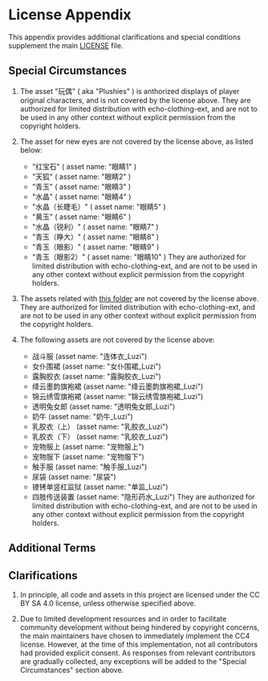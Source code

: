 # License Appendix

This appendix provides additional clarifications and special conditions 
supplement the main [LICENSE](LICENSE) file.

## Special Circumstances

1. The asset "玩偶" ( aka "Plushies" )  is anthorized displays of player original characters, and is not covered by the license above. 
   They are authorized for limited distribution with echo-clothing-ext, and are not to be used in any other context without explicit permission from the copyright holders.

2. The asset for new eyes are not covered by the license above, as listed below:
   - "红宝石" ( asset name: "眼睛1" )
   - "天狐" ( asset name: "眼睛2" )
   - "青玉" ( asset name: "眼睛3" )
   - "水晶" ( asset name: "眼睛4" )
   - "水晶（长睫毛）" ( asset name: "眼睛5" )
   - "黄玉" ( asset name: "眼睛6" )
   - "水晶（锐利）" ( asset name: "眼睛7" )
   - "青玉（睁大）" ( asset name: "眼睛8" )
   - "青玉（眼影）" ( asset name: "眼睛9" )
   - "青玉（眼影2）" ( asset name: "眼睛10" )
   They are authorized for limited distribution with echo-clothing-ext, and are not to be used in any other context without explicit permission from the copyright holders.

3. The assets related with [this folder](src/components/套装/落落) are not covered by the license above. 
   They are authorized for limited distribution with echo-clothing-ext, and are not to be used in any other context without explicit permission from the copyright holders.

4. The following assets are not covered by the license above:
   - 战斗服 (asset name: "连体衣_Luzi")
   - 女仆围裙 (asset name: "女仆围裙_Luzi")
   - 露胸胶衣 (asset name: "露胸胶衣_Luzi")
   - 绛云墨韵旗袍裙 (asset name: "绛云墨韵旗袍裙_Luzi")
   - 锦云绣雪旗袍裙 (asset name: "锦云绣雪旗袍裙_Luzi")
   - 透明兔女郎 (asset name: "透明兔女郎_Luzi")
   - 奶牛 (asset name: "奶牛_Luzi")
   - 乳胶衣（上） (asset name: "乳胶衣_Luzi")
   - 乳胶衣（下） (asset name: "乳胶衣_Luzi")
   - 宠物服上 (asset name: "宠物服上")
   - 宠物服下 (asset name: "宠物服下")
   - 触手服 (asset name: "触手服_Luzi")
   - 尿袋 (asset name: "尿袋")
   - 镣铐单竖杠监狱 (asset name: "单监_Luzi")
   - 四肢传送装置 (asset name: "隐形药水_Luzi")
   They are authorized for limited distribution with echo-clothing-ext, and are not to be used in any other context without explicit permission from the copyright holders.

## Additional Terms

## Clarifications

1. In principle, all code and assets in this project are licensed under the CC BY SA 4.0 license, unless otherwise specified above.
   
2. Due to limited development resources and in order to facilitate community development without being hindered by copyright concerns, the main maintainers have chosen to immediately implement the CC4 license. However, at the time of this implementation, not all contributors had provided explicit consent. As responses from relevant contributors are gradually collected, any exceptions will be added to the "Special Circumstances" section above.